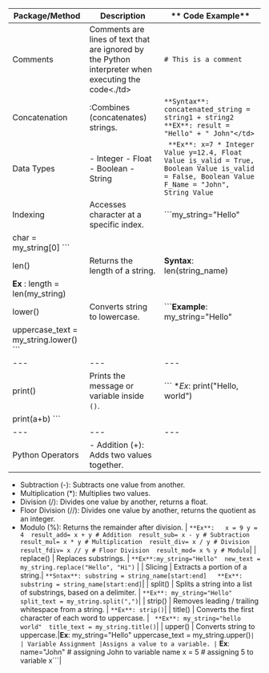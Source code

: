 | **Package/Method** | **Description** | **	Code Example** |
| --- | --- | --- |
| Comments| Comments are lines of text that are ignored by the Python interpreter when executing the code<./td>|```# This is a comment```|
| Concatenation|:Combines (concatenates) strings.|``` **Syntax**: concatenated_string = string1 + string2  **EX**: result = "Hello" + " John"</td> ```| 
|Data Types |- Integer - Float - Boolean - String | ``` **Ex**: x=7 * Integer Value y=12.4, Float Value is_valid = True, Boolean Value is_valid = False, Boolean Value F_Name = "John", String Value``` |     
| Indexing | Accesses character at a specific index. |```my_string="Hello" 
char = my_string[0] ```|
| len()|Returns the length of a string.| **Syntax**: len(string_name) 
**Ex** : length = len(my_string) |
| lower() | Converts string to lowercase.| ```**Example**: my_string="Hello" 
uppercase_text = my_string.lower() ``` |
|---|--- |---| 
| print() | Prints the message or variable inside `()`. | ``` **Ex*: print("Hello, world") 
print(a+b) ``` |
|---|--- |---|
|Python Operators| - Addition (+): Adds two values together.
- Subtraction (-): Subtracts one value from another.
- Multiplication (*): Multiplies two values.
- Division (/): Divides one value by another, returns a float.
- Floor Division (//): Divides one value by another, returns the quotient as an integer.
- Modulo (%): Returns the remainder after division. | ```**Ex**:  
x = 9 y = 4 
result_add= x + y # Addition 
result_sub= x - y # Subtraction 
result_mul= x * y # Multiplication 
result_div= x / y # Division 
result_fdiv= x // y # Floor Division 
result_mod= x % y # Modulo```|
| replace() | Replaces substrings. | ``` **Ex**:my_string="Hello" 
new_text = my_string.replace("Hello", "Hi") ``` |
| Slicing | Extracts a portion of a string.| ``` **Sntax**: substring = string_name[start:end]  
**Ex**: substring = string_name[start:end] ```|
| split() | Splits a string into a list of substrings, based on a delimiter. | ``` **Ex**: my_string="Hello" 
split_text = my_string.split(",") ```|
| strip() | Removes leading / trailing whitespace from a string. | ```**Ex**: strip()```|
| title() | Converts the first character of each word to uppercase. | ``` **Ex**: my_string="hello world" 
title_text = my_string.title()```|
| upper() | Converts string to uppercase.|**Ex**: my_string="Hello" 
uppercase_text = my_string.upper()```|
| Variable Assignment |Assigns a value to a variable. |``` **Ex**: name="John" # assigning John to variable name 
x = 5 # assigning 5 to variable x```|

